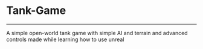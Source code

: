 # Tank-Game
---
A simple open-world tank game with simple AI and terrain and advanced controls made while learning how to use unreal
